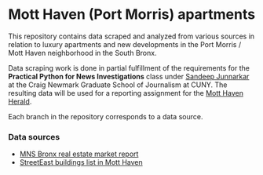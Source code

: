 # Mott Haven (Port Morris) apartments 

This repository contains data scraped and analyzed from various sources in relation to luxury apartments and new developments in the Port Morris / Mott Haven neighborhood in the South Bronx. 

Data scraping work is done in partial fulfillment of the requirements for the **Practical Python for News Investigations** class under [Sandeep Junnarkar](https://github.com/sandeepmj) at the Craig Newmark Graduate School of Journalism at CUNY. The resulting data will be used for a reporting assignment for the [Mott Haven Herald](https://motthavenherald.com/). 

Each branch in the repository corresponds to a data source. 

### Data sources

* [MNS Bronx real estate market report](https://www.mns.com/bronx_rental_market_report)
* [StreetEast buildings list in Mott Haven](https://streeteasy.com/buildings/mott-haven)